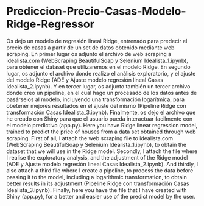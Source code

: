 # Prediccion-Precio-Casas-Modelo-Ridge-Regressor
Os dejo un modelo de regresión lineal Ridge, entrenado para predecir el precio de casas a partir de un set de datos obtenido mediante web scraping. En primer lugar os adjunto el archivo de web scraping a idealista.com (WebScraping BeautifulSoap y Selenium Idealista_1.ipynb), para obtener el dataset que utilizaremos en el modelo Ridge. En segundo lugar, os adjunto el archivo donde realizo el análisis exploratorio, y el ajuste del modelo Ridge (ADE y Ajuste modelo regresión lineal Casas Idealista_2.ipynb). Y en tercer lugar, os adjunto también un tercer archivo donde creo un pipeline, en el cual hago un procesado de los datos antes de pasárselos al modelo, incluyendo una transformación logarítmica, para obetener mejores resultados en el ajuste del mismo (Pipeline Ridge con transformación Casas Idealista_3.ipynb). Finalmente, os dejo el archivo que he creado con Shiny para que el usuario pueda interactuar facilmente con el modelo predictivo (app.py).
Here you have Ridge linear regression model, trained to predict the price of houses from a data set obtained through web scraping. First of all, I attach the web scraping file to idealista.com (WebScraping BeautifulSoap y Selenium Idealista_1.ipynb), to obtain the dataset that we will use in the Ridge model. Secondly, I attach the file where I realise the exploratory analysis, and the adjustment of the Ridge model (ADE y Ajuste modelo regresión lineal Casas Idealista_2.ipynb). And thirdly, I also attach a third file where I create a pipeline, to process the data before passing it to the model, including a logarithmic transformation, to obtain better results in its adjustment (Pipeline Ridge con transformación Casas Idealista_3.ipynb). Finally, here you have the file that I have created with Shiny (app.py), for a better and easier use of the predict model by the user.
